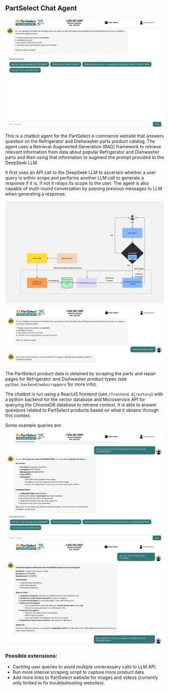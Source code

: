 ## PartSelect Chat Agent
![Screenshot3](./readme_screenshots/screenshot3.png)

This is a chatbot agent for the PartSelect e-commerce website that
answers question on the Refrigerator and Dishwasher parts product catalog. The 
agent uses a Retrieval-Augmented Generation (RAG) framework to retrieve relevant information from data about popular Refrigerator and Dishwasher parts and then using that information to augment the prompt provided to the DeepSeek LLM. 

It first uses an API call to the DeepSeek LLM to ascertain whether a user query is within scope and performs another LLM call to generate a response if it is, if not it relays its scope to the user.
The agent is also capable of mulit-round conversation by passing previous messages to LLM when generating a response. 

![User design flowchart](./readme_screenshots/user_design.jpg)

![Screenshot4](./readme_screenshots/screenshot4.png)


The PartSelect product data is obtained by scraping the parts and repair pages for Refrigerator and Dishwasher product types (see `python_backend/webscrappers` for more info). 

The chatbot is run using a ReactJS frontend (see `/frontend directory`) with a python backend for the vector database and Microservice API for querying the ChromaDB database to retrieve context. It is able to answer questions related to PartSelect products based on
what it obtains through this context. 

Some example queries are: 

![Screenshot1](./readme_screenshots/screenshot1.png)
![Screenshot2](./readme_screenshots/screenshot2.png)

### Possible extensions: 
- Caching user queries to avoid multiple unnecessary calls to LLM API. 
- Run more intense scraping script to capture more product data. 
- Add more links to PartSelect website for images and videos (currently only limited to fix troubleshooting websites). 

